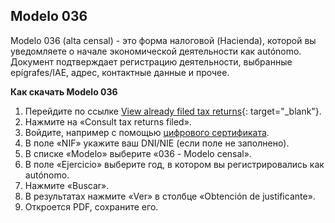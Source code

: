 ## Modelo 036

Modelo 036 (alta censal) - это форма налоговой (Hacienda), которой вы уведомляете о начале экономической
деятельности как autónomo. Документ подтверждает регистрацию деятельности, выбранные epígrafes/IAE, адрес, контактные
данные и прочее.

**Как скачать Modelo 036**

1. Перейдите по
   ссылке [View already filed tax returns](https://sede.agenciatributaria.gob.es/Sede/en_gb/irpf/declaraciones-presentadas/consulta-declaraciones-presentadas.html){:
   target="_blank"}.
2. Нажмите на «Consult tax returns filed».
3. Войдите, например с помощью [цифрового сертификата](#оформление-цифрового-сертификата).
4. В поле «NIF» укажите ваш DNI/NIE (если поле не заполнено).
5. В списке «Modelo» выберите «036 - Modelo censal».
6. В поле «Ejercicio» выберите год, в котором вы регистрировались как autónomo.
7. Нажмите «Buscar».
8. В результатах нажмите «Ver» в столбце «Obtención de justificante».
9. Откроется PDF, сохраните его.
